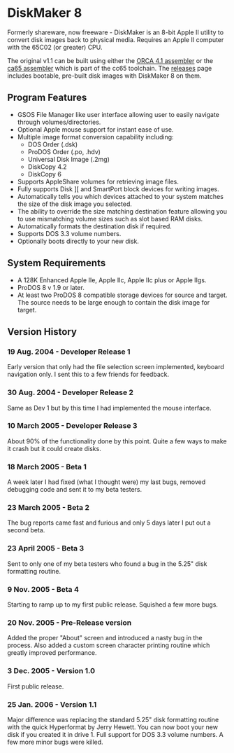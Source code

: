 DiskMaker 8
===========

Formerly shareware, now freeware - DiskMaker is an 8-bit Apple II utility to convert disk images back to physical media. Requires an Apple II computer with the 65C02 (or greater) CPU.

The original v1.1 can be built using either the [ORCA 4.1 assembler](https://juiced.gs/store/opus-ii-software/) or the
[ca65 assembler](https://cc65.github.io/) which is part of the cc65 toolchain.
The [releases](https://github.com/mark-percival/DiskMaker8/releases) page includes bootable, pre-built disk images with DiskMaker 8 on them.

## Program Features

 - GSOS File Manager like user interface allowing user to easily navigate through volumes/directories.
 - Optional Apple mouse support for instant ease of use.
 - Multiple image format conversion capability including:
   - DOS Order (.dsk)
   - ProDOS Order (.po, .hdv)
   - Universal Disk Image (.2mg)
   - DiskCopy 4.2
   - DiskCopy 6
- Supports AppleShare volumes for retrieving image files.
 - Fully supports Disk ][ and SmartPort block devices for writing images.
 - Automatically tells you which devices attached to your system matches the size of the disk image you selected.
 - The ability to override the size matching destination feature allowing you to use mismatching volume sizes such as slot based RAM disks.
 - Automatically formats the destination disk if required.
 - Supports DOS 3.3 volume numbers.
 - Optionally boots directly to your new disk.

## System Requirements

 - A 128K Enhanced Apple IIe, Apple IIc, Apple IIc plus or Apple IIgs.
 - ProDOS 8 v 1.9 or later.
 - At least two ProDOS 8 compatible storage devices for source and target. The source needs to be large enough to contain the disk image for target.

## Version History

### 19 Aug. 2004 - Developer Release 1
Early version that only had the file selection screen implemented, keyboard navigation only.  I sent this to a few friends for feedback.

### 30 Aug. 2004 - Developer Release 2
Same as Dev 1 but by this time I had implemented the mouse interface.

### 10 March 2005 - Developer Release 3
About 90% of the functionality done by this point. Quite a few ways to make it crash but it could create disks.

### 18 March 2005 - Beta 1
A week later I had fixed (what I thought were) my last bugs, removed debugging code and sent it to my beta testers.

### 23 March 2005 - Beta 2
The bug reports came fast and furious and only 5 days later I put out a second beta.

### 23 April 2005 - Beta 3
Sent to only one of my beta testers who found a bug in the 5.25" disk formatting routine.

### 9 Nov. 2005 - Beta 4
Starting to ramp up to my first public release.  Squished a few more bugs.

### 20 Nov. 2005 - Pre-Release version
Added the proper "About" screen and introduced a nasty bug in the process.  Also added a custom screen character printing routine which greatly improved performance.

### 3 Dec. 2005 - Version 1.0
First public release.

### 25 Jan. 2006 - Version 1.1
Major difference was replacing the standard 5.25" disk formatting routine with the quick Hyperformat by Jerry Hewett. 
You can now boot your new disk if you created it in drive 1.  Full support for DOS 3.3 volume numbers.
A few more minor bugs were killed.

